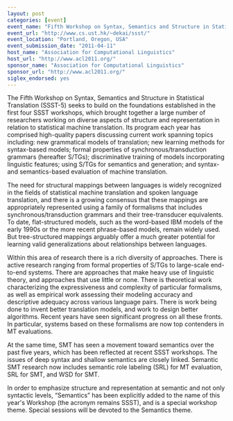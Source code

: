 ```yaml
---
layout: post
categories: [event]
event_name: "Fifth Workshop on Syntax, Semantics and Structure in Statistical Translation (SSST-5)"
event_url: "http://www.cs.ust.hk/~dekai/ssst/"
event_location: "Portland, Oregon, USA"
event_submission_date: "2011-04-11"
host_name: "Association for Computational Linguistics"
host_url: "http://www.acl2011.org/"
sponsor_name: "Association for Computational Linguistics"
sponsor_url: "http://www.acl2011.org/"
siglex_endorsed: yes
---
```

The Fifth Workshop on Syntax, Semantics and Structure in Statistical Translation (SSST-5) seeks to build on the foundations established in the first four SSST workshops, which brought together a large number of researchers working on diverse aspects of structure and representation in relation to statistical machine translation. Its program each year has comprised high-quality papers discussing current work spanning topics including: new grammatical models of translation; new learning methods for syntax-based models; formal properties of synchronous/transduction grammars (hereafter S/TGs); discriminative training of models incorporating linguistic features; using S/TGs for semantics and generation; and syntax- and semantics-based evaluation of machine translation.

The need for structural mappings between languages is widely recognized in the fields of statistical machine translation and spoken language translation, and there is a growing consensus that these mappings are appropriately represented using a family of formalisms that includes synchronous/transduction grammars and their tree-transducer equivalents. To date, flat-structured models, such as the word-based IBM models of the early 1990s or the more recent phrase-based models, remain widely used. But tree-structured mappings arguably offer a much greater potential for learning valid generalizations about relationships between languages.

Within this area of research there is a rich diversity of approaches. There is active research ranging from formal properties of S/TGs to large-scale end-to-end systems. There are approaches that make heavy use of linguistic theory, and approaches that use little or none. There is theoretical work characterizing the expressiveness and complexity of particular formalisms, as well as empirical work assessing their modeling accuracy and descriptive adequacy across various language pairs. There is work being done to invent better translation models, and work to design better algorithms. Recent years have seen significant progress on all these fronts. In particular, systems based on these formalisms are now top contenders in MT evaluations.

At the same time, SMT has seen a movement toward semantics over the past five years, which has been reflected at recent SSST workshops. The issues of deep syntax and shallow semantics are closely linked. Semantic SMT research now includes semantic role labeling (SRL) for MT evaluation, SRL for SMT, and WSD for SMT.

In order to emphasize structure and representation at semantic and not only syntactic levels, “Semantics” has been explicitly added to the name of this year's Workshop (the acronym remains SSST), and is a special workshop theme. Special sessions will be devoted to the Semantics theme.